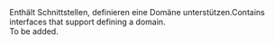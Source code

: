 <Namespace Name="Microsoft.Azure.Management.AppService.Fluent.AppServiceDomain.Definition">
  <Docs>
    <summary><span data-ttu-id="7573f-101">Enthält Schnittstellen, definieren eine Domäne unterstützen.</span><span class="sxs-lookup"><span data-stu-id="7573f-101">Contains interfaces that support defining a domain.</span></span></summary> 
    <remarks>To be added.</remarks>
  </Docs>
</Namespace>
